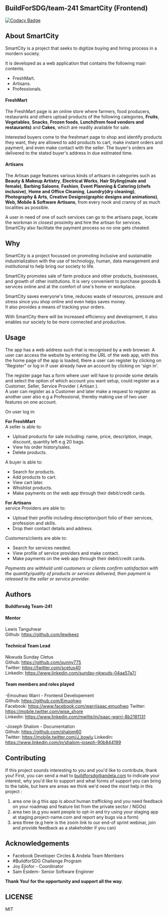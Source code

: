 ﻿## BuildForSDG/team-241 SmartCity (Frontend)

[![Codacy Badge](https://api.codacy.com/project/badge/Grade/13b087a11c924da1bed71c536993fe0b)](https://app.codacy.com/gh/BuildForSDG/smartCity-Frontend?utm_source=github.com&utm_medium=referral&utm_content=BuildForSDG/smartCity-Frontend&utm_campaign=Badge_Grade_Dashboard)

## About SmartCity

SmartCity is a project that seeks to digitize buying and hiring process in a mordern society. 

It is developed as a web application that contains the following main contents.  
- FreshMart.   
- Artisans.   
- Professionals.

#### FreshMart

The FreshMart page is an online store where farmers, food producers, restaurants and others  upload products of the following categories, **Fruits**, **Vegetables**, **Snacks**, **Frozen foods**, **Lunch(from food vendors and restaurants)** and **Cakes**, which are readily available for sale.

Interested buyers come to the freshmart page to shop and identify products they want, they are allowed to add products to cart, make instant orders and payment, and even make contact with the seller. The buyer's orders are delivered to the stated buyer's address in due estimated  time.

#### Artisans

The Artisan page features various kinds of artisans in categories such as **Beauty & Makeup Artistry**, **Electrical Works**, **Hair Styling(male and female)**, **Barbing Saloons**, **Fashion**, **Event Planning & Catering (chefs inclusive)**, **Home and Office Cleaning**, **Laundry(dry cleaning)**, **Photography & Arts**, **Creative Designs(graphic designs and animations)**, **Web, Mobile & Software Artisans**, from every nook and cranny of as much localities as possible.  

A user in need of one of such services can go to the artisans page, locate the workman in closest proximity  and hire the artisan for services. SmartCity also facilitate the payment process so no one gets cheated.

## Why

SmartCity is a project focussed on promoting inclusive and sustainable industrialization with the use of technology, human, data management and institutional  to help bring our society to life.

SmartCity promotes sale of farm produce and other products, businesses, and growth of other institutions. 
It is very convenient to purchase gooods & services online and at the comfort of one's home or workplace.

SmartCity saves everyone's time, reduces waste of resources, pressure and stress since you shop online and even helps saves money.  
It also provides a means of tracking your orders.

With SmartCity there will be increased efficiency and development, it also enables our society to be more connected and productive. 

## Usage

The app has a web address such that is recognised by a web browser. A user can access the website by entering the URL of the web app, with this the home page of the app is loaded, there a user can register by clicking on "Register" or log in if user already have an account by clicking on 'sign in'.

The register page has a form where user will have to provide some details and select the option of which account you want setup, could register as a Customer, Seller, Service Provider ( Artisan ).  
A user can register as a  Customer and later make a request to register as another user also e.g a Professional, thereby making use of two user features on one account.

On user log in: 

**For FreshMart**   
A seller is able to:   
* Upload products for sale including: name, price, description, image, discount, quantity left e.g 20 bags.   
* View his order history/sales.   
* Delete products.

A buyer is able to:   
* Search for products.
* Add products to cart. 
* View cart later.
* Whishlist products.
* Make payments on the web app through their debit/credit cards.  

**For Artisans**  
service Providers are able to:   
* Upload their profile including description/port folio of their services, profession and skills.   
* Drop their contact details and address.   

Customers/clients are able to: 
* Search for services needed.
* View profile of service providers and make contact. 
* Make payments on the web app through their debit/credit cards.

*Payments are withheld until customers or clients confirm satisfaction with the quantity/quality of products or services delivered, then payment is released to the seller or service provider.*

## Authors

**Buildforsdg Team-241**

 #### Mentor	
Lewis Tanguhwar  
Github: <https://github.com/lewikeez>

 #### Technical Team Lead	
Nkwuda Sunday Cletus  
Github: <https://github.com/sunny775>	  
Twitter: <https://twitter.com/scetus40>	  
Linkedin: <https://www.linkedin.com/sunday-nkwuds-04aa57a7/>

  #### Team members and roles played
	
-Emouhwo Warri - Frontend Developement  
Github:  <https://github.com/Emuohwo>	  
Facebook:  <https://www.facebook.com/warriisaac.emuohwo> 
Twitter: <https://mobile.twitter.com/wise_shore>  
Linkedin:  <https://www.linkedin.com/mwlite/in/isaac-warri-8b2181131>

-Joseph Shalom - Documentation  
Github: <https://github.com/shalom60>  
Twitter: <https://mobile.twitter.com/J_bowlu>
Linkedin: <https://www.linkedin.com/in/shalom-joseph-90b844199>	

## Contributing
If this project sounds interesting to you and you'd like to contribute, thank you!
First, you can send a mail to buildforsdg@andela.com to indicate your interest, why you'd like to support and what forms of support you can bring to the table, but here are areas we think we'd need the most help in this project :
1.  area one (e.g this app is about human trafficking and you need feedback on your roadmap and feature list from the private sector / NGOs)
2.  area two (e.g you want people to opt-in and try using your staging app at staging.project-name.com and report any bugs via a form)
3.  area three (e.g here is the zoom link to our end-of sprint webinar, join and provide feedback as a stakeholder if you can)

## Acknowledgements

* Facebook Developer Circles & Andela Team Members	  
* #BuildforSDG Challenge Program	  
* Joy Ejiofor - Coordinator  
* Sam Esidem- Senior Software Enginner

**Thank You! for the opportunity and support all the way.**


## LICENSE
MIT

